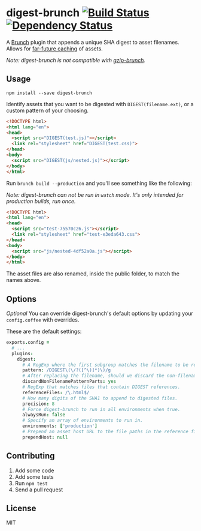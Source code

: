 digest-brunch [![Build Status](https://travis-ci.org/mutewinter/digest-brunch.png?branch=master)](https://travis-ci.org/mutewinter/digest-brunch) [![Dependency Status](https://gemnasium.com/mutewinter/digest-brunch.png)](https://gemnasium.com/mutewinter/digest-brunch)
=============

A [Brunch][] plugin that appends a unique SHA digest to asset filenames. Allows
for [far-future caching][am] of assets.

_Note: digest-brunch is not compatible with [gzip-brunch][]._

Usage
-----

`npm install --save digest-brunch`

Identify assets that you want to be digested with `DIGEST(filename.ext)`, or a custom pattern of your choosing.

```html
<!DOCTYPE html>
<html lang="en">
<head>
  <script src="DIGEST(test.js)"></script>
  <link rel="stylesheet" href="DIGEST(test.css)">
</head>
<body>
  <script src="DIGEST(js/nested.js)"></script>
</body>
</html>
```

Run `brunch build --production` and you'll see something like the following:

_Note: digest-brunch can not be run in `watch` mode. It's only intended for
production builds, run once._

```html
<!DOCTYPE html>
<html lang="en">
<head>
  <script src="test-75570c26.js"></script>
  <link rel="stylesheet" href="test-e3eda643.css">
</head>
<body>
  <script src="js/nested-4df52a0a.js"></script>
</body>
</html>
```

The asset files are also renamed, inside the public folder, to match the names
above.

Options
-------

_Optional_ You can override digest-brunch's default options by updating your
`config.coffee` with overrides.

These are the default settings:

```coffeescript
exports.config =
  # ...
  plugins:
    digest:
      # A RegExp where the first subgroup matches the filename to be replaced
      pattern: /DIGEST\(\/?([^\)]*)\)/g
      # After replacing the filename, should we discard the non-filename parts of the pattern?
      discardNonFilenamePatternParts: yes
      # RegExp that matches files that contain DIGEST references.
      referenceFiles: /\.html$/
      # How many digits of the SHA1 to append to digested files.
      precision: 8
      # Force digest-brunch to run in all environments when true.
      alwaysRun: false
      # Specify an array of environments to run in.
      environments: ['production']
      # Prepend an asset host URL to the file paths in the reference files. Use an object e.g. {production: 'http://production-asset-host.co'}
      prependHost: null
```

Contributing
------------

1. Add some code
1. Add some tests
1. Run `npm test`
1. Send a pull request

License
-------

MIT

[Brunch]: http://brunch.io
[am]: http://blog.alexmaccaw.com/time-to-first-tweet
[gzip-brunch]: https://github.com/banyan/gzip-brunch
